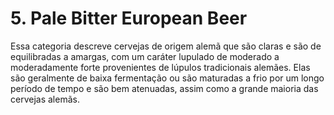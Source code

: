 # 5. Pale Bitter European Beer

Essa categoria descreve cervejas de origem alemã que são claras e são de equilibradas a amargas, com um caráter lupulado de moderado a moderadamente forte provenientes de lúpulos tradicionais alemães. Elas são geralmente de baixa fermentação ou são maturadas a frio por um longo período de tempo e são bem atenuadas, assim como a grande maioria das cervejas alemãs.
